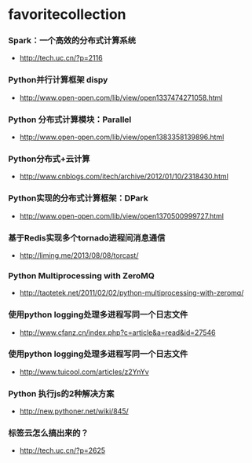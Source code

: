 favoritecollection
==================    

### Spark：一个高效的分布式计算系统      
* http://tech.uc.cn/?p=2116

### Python并行计算框架 dispy    
* http://www.open-open.com/lib/view/open1337474271058.html

### Python 分布式计算模块：Parallel    
* http://www.open-open.com/lib/view/open1383358139896.html

### Python分布式+云计算     
* http://www.cnblogs.com/itech/archive/2012/01/10/2318430.html

### Python实现的分布式计算框架：DPark     
* http://www.open-open.com/lib/view/open1370500999727.html

### 基于Redis实现多个tornado进程间消息通信
* http://liming.me/2013/08/08/torcast/

### Python Multiprocessing with ZeroMQ
* http://taotetek.net/2011/02/02/python-multiprocessing-with-zeromq/

### 使用python logging处理多进程写同一个日志文件
* http://www.cfanz.cn/index.php?c=article&a=read&id=27546

### 使用python logging处理多进程写同一个日志文件
* http://www.tuicool.com/articles/z2YnYv

### Python 执行js的2种解决方案
* http://new.pythoner.net/wiki/845/

### 标签云怎么搞出来的？
* http://tech.uc.cn/?p=2625





